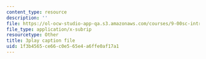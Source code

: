 ```yaml
---
content_type: resource
description: ''
file: https://ol-ocw-studio-app-qa.s3.amazonaws.com/courses/9-00sc-introduction-to-psychology-fall-2011/1f3b4565ce66c0e565e4a6ffe0af17a1_lanmHS0JwYI.srt
file_type: application/x-subrip
resourcetype: Other
title: 3play caption file
uid: 1f3b4565-ce66-c0e5-65e4-a6ffe0af17a1
---
```

